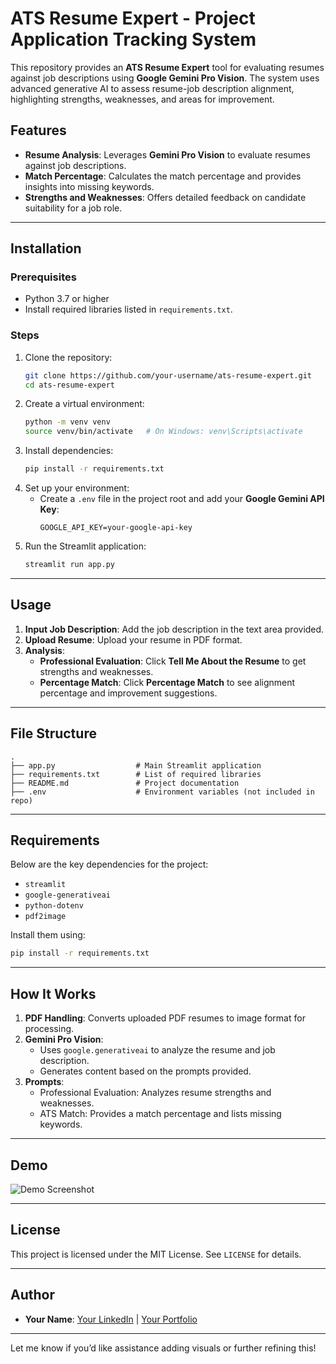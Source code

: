 

# ATS Resume Expert - Project Application Tracking System

This repository provides an **ATS Resume Expert** tool for evaluating resumes against job descriptions using **Google Gemini Pro Vision**. The system uses advanced generative AI to assess resume-job description alignment, highlighting strengths, weaknesses, and areas for improvement.

## Features
- **Resume Analysis**: Leverages **Gemini Pro Vision** to evaluate resumes against job descriptions.
- **Match Percentage**: Calculates the match percentage and provides insights into missing keywords.
- **Strengths and Weaknesses**: Offers detailed feedback on candidate suitability for a job role.

---

## Installation

### Prerequisites
- Python 3.7 or higher
- Install required libraries listed in `requirements.txt`.

### Steps
1. Clone the repository:
   ```bash
   git clone https://github.com/your-username/ats-resume-expert.git
   cd ats-resume-expert
   ```
2. Create a virtual environment:
   ```bash
   python -m venv venv
   source venv/bin/activate   # On Windows: venv\Scripts\activate
   ```
3. Install dependencies:
   ```bash
   pip install -r requirements.txt
   ```
4. Set up your environment:
   - Create a `.env` file in the project root and add your **Google Gemini API Key**:
     ```env
     GOOGLE_API_KEY=your-google-api-key
     ```
5. Run the Streamlit application:
   ```bash
   streamlit run app.py
   ```

---

## Usage

1. **Input Job Description**: Add the job description in the text area provided.
2. **Upload Resume**: Upload your resume in PDF format.
3. **Analysis**:
   - **Professional Evaluation**: Click **Tell Me About the Resume** to get strengths and weaknesses.
   - **Percentage Match**: Click **Percentage Match** to see alignment percentage and improvement suggestions.

---

## File Structure
```plaintext
.
├── app.py                  # Main Streamlit application
├── requirements.txt        # List of required libraries
├── README.md               # Project documentation
├── .env                    # Environment variables (not included in repo)
```

---

## Requirements
Below are the key dependencies for the project:
- `streamlit`
- `google-generativeai`
- `python-dotenv`
- `pdf2image`

Install them using:
```bash
pip install -r requirements.txt
```

---

## How It Works

1. **PDF Handling**: Converts uploaded PDF resumes to image format for processing.
2. **Gemini Pro Vision**:
   - Uses `google.generativeai` to analyze the resume and job description.
   - Generates content based on the prompts provided.
3. **Prompts**:
   - Professional Evaluation: Analyzes resume strengths and weaknesses.
   - ATS Match: Provides a match percentage and lists missing keywords.

---

## Demo

![Demo Screenshot](https://via.placeholder.com/800x400?text=Add+Screenshot+Here)

---

## License
This project is licensed under the MIT License. See `LICENSE` for details.

---

## Author
- **Your Name**: [Your LinkedIn]([https://www.linkedin.com/](https://www.linkedin.com/in/amit-kumar-rout-495787333/)) | [Your Portfolio](https://your-portfolio.com)

---

Let me know if you’d like assistance adding visuals or further refining this!
